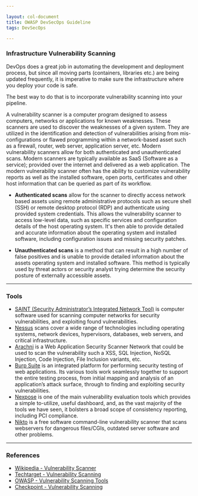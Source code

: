 ```yaml
---

layout: col-document
title: OWASP DevSecOps Guideline
tags: DevSecOps

---
```


### Infrastructure Vulnerability Scanning

DevOps does a great job in automating the development and deployment process, but since all moving parts (containers, libraries etc.) are being updated frequently, it is imperative to make sure the infrastructure where you deploy your code is safe.

The best way to do that is to incorporate vulnerability scanning into your pipeline.

A vulnerability scanner is a computer program designed to assess computers, networks or applications for known weaknesses. These scanners are used to discover the weaknesses of a given system. They are utilized in the identification and detection of vulnerabilities arising from mis-configurations or flawed programming within a network-based asset such as a firewall, router, web server, application server, etc. Modern vulnerability scanners allow for both authenticated and unauthenticated scans. Modern scanners are typically available as SaaS (Software as a service); provided over the internet and delivered as a web application. The modern vulnerability scanner often has the ability to customize vulnerability reports as well as the installed software, open ports, certificates and other host information that can be queried as part of its workflow.

- **Authenticated scans** allow for the scanner to directly access network based assets using remote administrative protocols such as secure shell (SSH) or remote desktop protocol (RDP) and authenticate using provided system credentials. This allows the vulnerability scanner to access low-level data, such as specific services and configuration details of the host operating system. It's then able to provide detailed and accurate information about the operating system and installed software, including configuration issues and missing security patches.

- **Unauthenticated scans** is a method that can result in a high number of false positives and is unable to provide detailed information about the assets operating system and installed software. This method is typically used by threat actors or security analyst trying determine the security posture of externally accessible assets.

---

### Tools

- [SAINT (Security Administrator’s Integrated Network Tool)](https://www.carson-saint.com) is computer software used for scanning computer networks for security vulnerabilities, and exploiting found vulnerabilities.
- [Nessus](https://www.tenable.com/products/nessus/nessus-professional) scans cover a wide range of technologies including operating systems, network devices, hypervisors, databases, web servers, and critical infrastructure.
- [Arachni](https://www.arachni-scanner.com/) is a Web Application Security Scanner Network that could be used to scan the vulnerability such a XSS, SQL Injection, NoSQL Injection, Code Injection, File Inclusion variants, etc.
- [Burp Suite](http://www.portswigger.net/) is an integrated platform for performing security testing of web applications. Its various tools work seamlessly together to support the entire testing process, from initial mapping and analysis of an application’s attack surface, through to finding and exploiting security vulnerabilities.
- [Nexpose](http://www.rapid7.com/products/nexpose-community-edition.jsp) is one of the main vulnerability evaluation tools which provides a simple to-utilize, useful dashboard, and, as the vast majority of the tools we have seen, it bolsters a broad scope of consistency reporting, including PCI compliance.
- [Nikto](http://www.cirt.net/nikto2) is a free software command-line vulnerability scanner that scans webservers for dangerous files/CGIs, outdated server software and other problems.

---
### References

+ [Wikipedia - Vulnerability Scanner](https://en.wikipedia.org/wiki/Vulnerability_scanner)
+ [Techtarget - Vulnerability Scanning](https://searchsecurity.techtarget.com/definition/vulnerability-scanning)
+ [OWASP - Vulnerability Scanning Tools](https://owasp.org/www-community/Vulnerability_Scanning_Tools)
+ [Checkpoint - Vulnerability Scanning](https://www.checkpoint.com/cyber-hub/network-security/what-is-vulnerability-scanning/)
